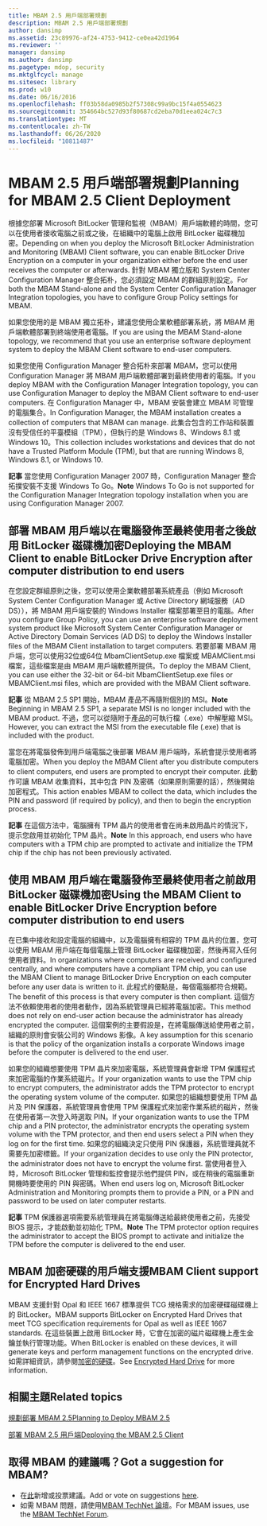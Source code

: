 ```yaml
---
title: MBAM 2.5 用戶端部署規劃
description: MBAM 2.5 用戶端部署規劃
author: dansimp
ms.assetid: 23c89976-af24-4753-9412-ce0ea42d1964
ms.reviewer: ''
manager: dansimp
ms.author: dansimp
ms.pagetype: mdop, security
ms.mktglfcycl: manage
ms.sitesec: library
ms.prod: w10
ms.date: 06/16/2016
ms.openlocfilehash: ff03b58da0985b2f57308c99a9bc15f4a0554623
ms.sourcegitcommit: 354664bc527d93f80687cd2eba70d1eea024c7c3
ms.translationtype: MT
ms.contentlocale: zh-TW
ms.lasthandoff: 06/26/2020
ms.locfileid: "10811487"
---
```

# <span data-ttu-id="dc6c8-103">MBAM 2.5 用戶端部署規劃</span><span class="sxs-lookup"><span data-stu-id="dc6c8-103">Planning for MBAM 2.5 Client Deployment</span></span>


<span data-ttu-id="dc6c8-104">根據您部署 Microsoft BitLocker 管理和監視（MBAM）用戶端軟體的時間，您可以在使用者接收電腦之前或之後，在組織中的電腦上啟用 BitLocker 磁碟機加密。</span><span class="sxs-lookup"><span data-stu-id="dc6c8-104">Depending on when you deploy the Microsoft BitLocker Administration and Monitoring (MBAM) Client software, you can enable BitLocker Drive Encryption on a computer in your organization either before the end user receives the computer or afterwards.</span></span> <span data-ttu-id="dc6c8-105">針對 MBAM 獨立版和 System Center Configuration Manager 整合拓朴，您必須設定 MBAM 的群組原則設定。</span><span class="sxs-lookup"><span data-stu-id="dc6c8-105">For both the MBAM Stand-alone and the System Center Configuration Manager Integration topologies, you have to configure Group Policy settings for MBAM.</span></span>

<span data-ttu-id="dc6c8-106">如果您使用的是 MBAM 獨立拓朴，建議您使用企業軟體部署系統，將 MBAM 用戶端軟體部署到終端使用者電腦。</span><span class="sxs-lookup"><span data-stu-id="dc6c8-106">If you are using the MBAM Stand-alone topology, we recommend that you use an enterprise software deployment system to deploy the MBAM Client software to end-user computers.</span></span>

<span data-ttu-id="dc6c8-107">如果您使用 Configuration Manager 整合拓朴來部署 MBAM，您可以使用 Configuration Manager 將 MBAM 用戶端軟體部署到最終使用者的電腦。</span><span class="sxs-lookup"><span data-stu-id="dc6c8-107">If you deploy MBAM with the Configuration Manager Integration topology, you can use Configuration Manager to deploy the MBAM Client software to end-user computers.</span></span> <span data-ttu-id="dc6c8-108">在 Configuration Manager 中，MBAM 安裝會建立 MBAM 可管理的電腦集合。</span><span class="sxs-lookup"><span data-stu-id="dc6c8-108">In Configuration Manager, the MBAM installation creates a collection of computers that MBAM can manage.</span></span> <span data-ttu-id="dc6c8-109">此集合包含的工作站和裝置沒有受信任的平臺模組（TPM），但執行的是 Windows 8、Windows 8.1 或 Windows 10。</span><span class="sxs-lookup"><span data-stu-id="dc6c8-109">This collection includes workstations and devices that do not have a Trusted Platform Module (TPM), but that are running Windows 8, Windows 8.1, or Windows 10.</span></span>

<span data-ttu-id="dc6c8-110">**記事** 當您使用 Configuration Manager 2007 時，Configuration Manager 整合拓撲安裝不支援 Windows To Go。</span><span class="sxs-lookup"><span data-stu-id="dc6c8-110">**Note** Windows To Go is not supported for the Configuration Manager Integration topology installation when you are using Configuration Manager 2007.</span></span>

 

## <span data-ttu-id="dc6c8-111">部署 MBAM 用戶端以在電腦發佈至最終使用者之後啟用 BitLocker 磁碟機加密</span><span class="sxs-lookup"><span data-stu-id="dc6c8-111">Deploying the MBAM Client to enable BitLocker Drive Encryption after computer distribution to end users</span></span>


<span data-ttu-id="dc6c8-112">在您設定群組原則之後，您可以使用企業軟體部署系統產品（例如 Microsoft System Center Configuration Manager 或 Active Directory 網域服務（AD DS）），將 MBAM 用戶端安裝的 Windows Installer 檔案部署至目的電腦。</span><span class="sxs-lookup"><span data-stu-id="dc6c8-112">After you configure Group Policy, you can use an enterprise software deployment system product like Microsoft System Center Configuration Manager or Active Directory Domain Services (AD DS) to deploy the Windows Installer files of the MBAM Client installation to target computers.</span></span> <span data-ttu-id="dc6c8-113">若要部署 MBAM 用戶端，您可以使用32位或64位 MbamClientSetup.exe 檔案或 MBAMClient.msi 檔案，這些檔案是由 MBAM 用戶端軟體所提供。</span><span class="sxs-lookup"><span data-stu-id="dc6c8-113">To deploy the MBAM Client, you can use either the 32-bit or 64-bit MbamClientSetup.exe files or MBAMClient.msi files, which are provided with the MBAM Client software.</span></span>

<span data-ttu-id="dc6c8-114">**記事** 從 MBAM 2.5 SP1 開始，MBAM 產品不再隨附個別的 MSI。</span><span class="sxs-lookup"><span data-stu-id="dc6c8-114">**Note** Beginning in MBAM 2.5 SP1, a separate MSI is no longer included with the MBAM product.</span></span> <span data-ttu-id="dc6c8-115">不過，您可以從隨附于產品的可執行檔（.exe）中解壓縮 MSI。</span><span class="sxs-lookup"><span data-stu-id="dc6c8-115">However, you can extract the MSI from the executable file (.exe) that is included with the product.</span></span>

 

<span data-ttu-id="dc6c8-116">當您在將電腦發佈到用戶端電腦之後部署 MBAM 用戶端時，系統會提示使用者將電腦加密。</span><span class="sxs-lookup"><span data-stu-id="dc6c8-116">When you deploy the MBAM Client after you distribute computers to client computers, end users are prompted to encrypt their computer.</span></span> <span data-ttu-id="dc6c8-117">此動作可讓 MBAM 收集資料，其中包含 PIN 及密碼（如果原則需要的話），然後開始加密程式。</span><span class="sxs-lookup"><span data-stu-id="dc6c8-117">This action enables MBAM to collect the data, which includes the PIN and password (if required by policy), and then to begin the encryption process.</span></span>

<span data-ttu-id="dc6c8-118">**記事** 在這個方法中，電腦擁有 TPM 晶片的使用者會在尚未啟用晶片的情況下，提示您啟用並初始化 TPM 晶片。</span><span class="sxs-lookup"><span data-stu-id="dc6c8-118">**Note** In this approach, end users who have computers with a TPM chip are prompted to activate and initialize the TPM chip if the chip has not been previously activated.</span></span>

 

## <span data-ttu-id="dc6c8-119">使用 MBAM 用戶端在電腦發佈至最終使用者之前啟用 BitLocker 磁碟機加密</span><span class="sxs-lookup"><span data-stu-id="dc6c8-119">Using the MBAM Client to enable BitLocker Drive Encryption before computer distribution to end users</span></span>


<span data-ttu-id="dc6c8-120">在已集中接收和設定電腦的組織中，以及電腦擁有相容的 TPM 晶片的位置，您可以使用 MBAM 用戶端在每個電腦上管理 BitLocker 磁碟機加密，然後再寫入任何使用者資料。</span><span class="sxs-lookup"><span data-stu-id="dc6c8-120">In organizations where computers are received and configured centrally, and where computers have a compliant TPM chip, you can use the MBAM Client to manage BitLocker Drive Encryption on each computer before any user data is written to it.</span></span> <span data-ttu-id="dc6c8-121">此程式的優點是，每個電腦都符合規範。</span><span class="sxs-lookup"><span data-stu-id="dc6c8-121">The benefit of this process is that every computer is then compliant.</span></span> <span data-ttu-id="dc6c8-122">這個方法不依賴使用者的使用者動作，因為系統管理員已經將電腦加密。</span><span class="sxs-lookup"><span data-stu-id="dc6c8-122">This method does not rely on end-user action because the administrator has already encrypted the computer.</span></span> <span data-ttu-id="dc6c8-123">這個案例的主要假設是，在將電腦傳送給使用者之前，組織的原則會安裝公司的 Windows 影像。</span><span class="sxs-lookup"><span data-stu-id="dc6c8-123">A key assumption for this scenario is that the policy of the organization installs a corporate Windows image before the computer is delivered to the end user.</span></span>

<span data-ttu-id="dc6c8-124">如果您的組織想要使用 TPM 晶片來加密電腦，系統管理員會新增 TPM 保護程式來加密電腦的作業系統磁片。</span><span class="sxs-lookup"><span data-stu-id="dc6c8-124">If your organization wants to use the TPM chip to encrypt computers, the administrator adds the TPM protector to encrypt the operating system volume of the computer.</span></span> <span data-ttu-id="dc6c8-125">如果您的組織想要使用 TPM 晶片及 PIN 保護器，系統管理員會使用 TPM 保護程式來加密作業系統的磁片，然後在使用者第一次登入時選取 PIN。</span><span class="sxs-lookup"><span data-stu-id="dc6c8-125">If your organization wants to use the TPM chip and a PIN protector, the administrator encrypts the operating system volume with the TPM protector, and then end users select a PIN when they log on for the first time.</span></span> <span data-ttu-id="dc6c8-126">如果您的組織決定只使用 PIN 保護器，系統管理員就不需要先加密標籤。</span><span class="sxs-lookup"><span data-stu-id="dc6c8-126">If your organization decides to use only the PIN protector, the administrator does not have to encrypt the volume first.</span></span> <span data-ttu-id="dc6c8-127">當使用者登入時，Microsoft BitLocker 管理和監控會提示他們提供 PIN，或在稍後的電腦重新開機時要使用的 PIN 與密碼。</span><span class="sxs-lookup"><span data-stu-id="dc6c8-127">When end users log on, Microsoft BitLocker Administration and Monitoring prompts them to provide a PIN, or a PIN and password to be used on later computer restarts.</span></span>

<span data-ttu-id="dc6c8-128">**記事** TPM 保護器選項需要系統管理員在將電腦傳送給最終使用者之前，先接受 BIOS 提示，才能啟動並初始化 TPM。</span><span class="sxs-lookup"><span data-stu-id="dc6c8-128">**Note** The TPM protector option requires the administrator to accept the BIOS prompt to activate and initialize the TPM before the computer is delivered to the end user.</span></span>

 

## <span data-ttu-id="dc6c8-129">MBAM 加密硬碟的用戶端支援</span><span class="sxs-lookup"><span data-stu-id="dc6c8-129">MBAM Client support for Encrypted Hard Drives</span></span>


<span data-ttu-id="dc6c8-130">MBAM 支援針對 Opal 和 IEEE 1667 標準提供 TCG 規格需求的加密硬碟磁碟機上的 BitLocker。</span><span class="sxs-lookup"><span data-stu-id="dc6c8-130">MBAM supports BitLocker on Encrypted Hard Drives that meet TCG specification requirements for Opal as well as IEEE 1667 standards.</span></span> <span data-ttu-id="dc6c8-131">在這些裝置上啟用 BitLocker 時，它會在加密的磁片磁碟機上產生金鑰並執行管理功能。</span><span class="sxs-lookup"><span data-stu-id="dc6c8-131">When BitLocker is enabled on these devices, it will generate keys and perform management functions on the encrypted drive.</span></span> <span data-ttu-id="dc6c8-132">如需詳細資訊，請參閱[加密的硬碟](https://technet.microsoft.com/library/hh831627.aspx)。</span><span class="sxs-lookup"><span data-stu-id="dc6c8-132">See [Encrypted Hard Drive](https://technet.microsoft.com/library/hh831627.aspx) for more information.</span></span>


## <span data-ttu-id="dc6c8-133">相關主題</span><span class="sxs-lookup"><span data-stu-id="dc6c8-133">Related topics</span></span>


[<span data-ttu-id="dc6c8-134">規劃部署 MBAM 2.5</span><span class="sxs-lookup"><span data-stu-id="dc6c8-134">Planning to Deploy MBAM 2.5</span></span>](planning-to-deploy-mbam-25.md)

[<span data-ttu-id="dc6c8-135">部署 MBAM 2.5 用戶端</span><span class="sxs-lookup"><span data-stu-id="dc6c8-135">Deploying the MBAM 2.5 Client</span></span>](deploying-the-mbam-25-client.md)

 

 
## <span data-ttu-id="dc6c8-136">取得 MBAM 的建議嗎？</span><span class="sxs-lookup"><span data-stu-id="dc6c8-136">Got a suggestion for MBAM?</span></span>
- <span data-ttu-id="dc6c8-137">在[此](http://mbam.uservoice.com/forums/268571-microsoft-bitlocker-administration-and-monitoring)新增或投票建議。</span><span class="sxs-lookup"><span data-stu-id="dc6c8-137">Add or vote on suggestions [here](http://mbam.uservoice.com/forums/268571-microsoft-bitlocker-administration-and-monitoring).</span></span> 
- <span data-ttu-id="dc6c8-138">如需 MBAM 問題，請使用[MBAM TechNet 論壇](https://social.technet.microsoft.com/Forums/home?forum=mdopmbam)。</span><span class="sxs-lookup"><span data-stu-id="dc6c8-138">For MBAM issues, use the [MBAM TechNet Forum](https://social.technet.microsoft.com/Forums/home?forum=mdopmbam).</span></span>





